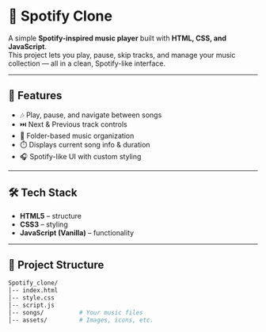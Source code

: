 # 🎵 Spotify Clone  

A simple **Spotify-inspired music player** built with **HTML, CSS, and JavaScript**.  
This project lets you play, pause, skip tracks, and manage your music collection — all in a clean, Spotify-like interface.  

---

## 🚀 Features  
- 🎶 Play, pause, and navigate between songs  
- ⏭️ Next & Previous track controls  
- 📂 Folder-based music organization  
- ⏱️ Displays current song info & duration  
- 🎧 Spotify-like UI with custom styling  

---

## 🛠️ Tech Stack  
- **HTML5** – structure  
- **CSS3** – styling  
- **JavaScript (Vanilla)** – functionality  

---

## 📂 Project Structure  
```bash
Spotify_clone/
│-- index.html
│-- style.css
│-- script.js
│-- songs/          # Your music files
│-- assets/         # Images, icons, etc.
